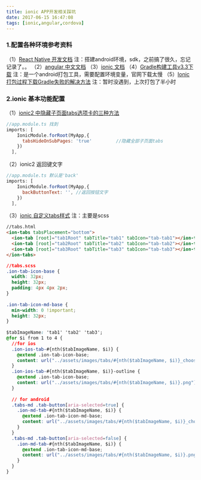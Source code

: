 ```yaml
---
title: ionic APP开发相关踩坑
date: 2017-06-15 16:47:08
tags: [ionic,angular,cordova]
---
```


### 1.配置各种环境参考资料
（1）[React Native 开发文档](http://reactnative.cn/docs/0.45/getting-started.html)
注：搭建android环境，sdk，之前搞了很久，忘记记录了。。
（2）[angular 中文文档](https://angular.cn/)
（3）[ionic 文档](http://ionicframework.com/docs)
（4）[Gradle构建工具v3.3下载](http://www.pc6.com/softview/SoftView_421983.html)
注：是一个android打包工具，需要配置环境变量，官网下载太慢
（5）[Ionic打包过程下载Gradle失败的解决方法](http://www.jianshu.com/p/9595eccac3d1)
注：暂时没遇到，上次打包了半小时


### 2.ionic 基本功能配置
（1）[ionic2 中隐藏子页面tabs选项卡的三种方法](http://www.cnblogs.com/zsl123/p/6425489.html)
```javascript
//app.module.ts 找到
imports: [
    IonicModule.forRoot(MyApp,{
      tabsHideOnSubPages: 'true'         //隐藏全部子页面tabs
    })
  ],
```
（2）ionic2 返回键文字
```javascript
//app.module.ts 默认是'back'
imports: [
    IonicModule.forRoot(MyApp,{
      backButtonText: '', //返回按钮文字
    })
  ],
```

（3）[ionic 自定义tabs样式](http://blog.csdn.net/malonely/article/details/52777369)
注：主要是scss
```html
//tabs.html
<ion-tabs tabsPlacement="bottom">  
  <ion-tab [root]="tab1Root" tabTitle="tab1" tabIcon="tab-tab1"></ion-tab>  
  <ion-tab [root]="tab2Root" tabTitle="tab2" tabIcon="tab-tab2"></ion-tab>  
  <ion-tab [root]="tab3Root" tabTitle="tab3" tabIcon="tab-tab3"></ion-tab>  
</ion-tabs>  
```
```css
//tabs.scss
.ion-tab-icon-base {  
  width: 32px;  
  height: 32px;  
  padding: 4px 4px 2px;  
}  
  
.ion-tab-icon-md-base {  
  min-width: 0 !important;  
  height: 32px;  
}  
  
$tabImageName: 'tab1' 'tab2' 'tab3';  
@for $i from 1 to 4 {  
  //for ios  
  .ion-ios-tab-#{nth($tabImageName, $i)} {  
    @extend .ion-tab-icon-base;  
    content: url("../assets/images/tabs/#{nth($tabImageName, $i)}_choosed.png");  
  }  
  .ion-ios-tab-#{nth($tabImageName, $i)}-outline {  
    @extend .ion-tab-icon-base;  
    content: url("../assets/images/tabs/#{nth($tabImageName, $i)}.png");  
  }  
  
  // for android  
  .tabs-md .tab-button[aria-selected=true] {  
    .ion-md-tab-#{nth($tabImageName, $i)} {  
      @extend .ion-tab-icon-md-base;  
      content: url("../assets/images/tabs/#{nth($tabImageName, $i)}_choosed.png");  
    }  
  }  
  .tabs-md .tab-button[aria-selected=false] {  
    .ion-md-tab-#{nth($tabImageName, $i)} {  
      @extend .ion-tab-icon-md-base;  
      content: url("../assets/images/tabs/#{nth($tabImageName, $i)}.png");  
    }  
  }  
}  
```

